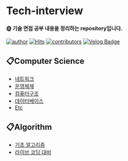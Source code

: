 # Tech-interview
#### **🌞 기술 면접 공부 내용을 정리하는 repository입니다.**  

[![author](https://img.shields.io/badge/Author-JuyeolRyu-blue.svg)](https://github.com/JuyeolRyu)
[![Hits](https://hits.seeyoufarm.com/api/count/incr/badge.svg?url=https%3A%2F%2Fgithub.com%2Fhaesoo9410&count_bg=%23EB8B10&title_bg=%23684327&icon=&icon_color=%23E7E7E7&title=VISIT&edge_flat=false)](https://github.com/JuyeolRyu/tech-interview)
[![contributors](https://img.shields.io/badge/Contributors-2-red.svg)](https://github.com/JuyeolRyu/tech-interview/graphs/contributors)
[![Velog Badge](http://img.shields.io/badge/-Velog-20c997?style=flat&link=https://velog.io/@co_mong)](https://velog.io/@co_mong)

## 📋Computer Science  
- [네트워크](https://github.com/JuyeolRyu/tech-interview/blob/main/tech/NETWORK.md)  
- [운영체제](https://github.com/JuyeolRyu/tech-interview/blob/main/tech/OS.md)
- [컴퓨터구조](https://github.com/JuyeolRyu/tech-interview/blob/main/tech/CA.md)
- [데이터베이스](https://github.com/JuyeolRyu/tech-interview/blob/main/tech/DB.md)
- [Etc](https://github.com/JuyeolRyu/tech-interview/blob/main/tech/common.md)

## 📋Algorithm  
- [기초 알고리즘](https://github.com/JuyeolRyu/tech-interview/blob/main/code-interview/CODE.md)
- [라이브 코딩 대비](https://github.com/JuyeolRyu/tech-interview/blob/main/code-interview/Code2.md)
 
